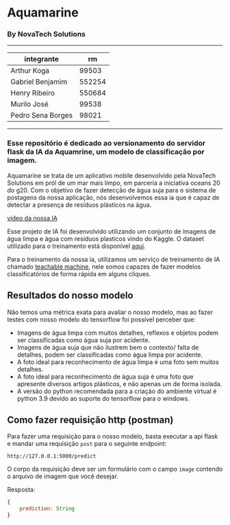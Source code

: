 # Aquamarine
### By NovaTech Solutions
---
| integrante        | rm     |
| ----------------- | ------ |
| Arthur Koga       | 99503  |
| Gabriel Benjamim  | 552254 |
| Henry Ribeiro     | 550684 |
| Murilo José       | 99538  |
| Pedro Sena Borges | 98021  |
---

### Esse repositório é dedicado ao versionamento do servidor flask da IA da Aquamrine, um modelo de classificação por imagem.

Aquamarine se trata de um aplicativo mobile desenvolvido pela NovaTech Solutions em pról de um mar mais limpo, em parceria a iniciativa oceans 20 do g20. Com o objetivo de fazer detecção de água suja para o sistema de postagens da nossa aplicação, nós desenvolvemos essa ia que é capaz de detectar a presença de resíduos plásticos na água.

[vídeo da nossa IA](https://youtu.be/kvu7dFbNXw0)

Esse projeto de IA foi desenvolvido utilizando um conjunto de imagens de água limpa e água com resíduos plasticos vindo do Kaggle. O dataset utilizado para o treinamento está disponível [aqui](https://www.kaggle.com/datasets/surajit651/souvikdataset).

Para o treinamento da nossa ia, utilizamos um serviço de treinamento de IA chamado [teachable machine](https://teachablemachine.withgoogle.com/), nele somos capazes de fazer modelos classificatórios de forma rápida em alguns cliques.

## Resultados do nosso modelo

Não temos uma métrica exata para avaliar o nosso modelo, mas ao fazer testes com nosso modelo do tensorflow foi possível perceber que: 

- Imagens de água limpa com muitos detalhes, reflexos e objetos podem ser classificadas como água suja por acidente.
- Imagens de água suja que não ilustrem bem o contexto/ falta de detalhes, podem ser classificadas como água limpa por acidente.
- A foto ideal para reconhecimento de água limpa é uma foto sem muitos detalhes.
- A foto ideal para reconhecimento de água suja é uma foto que apresente diversos artigos plásticos, e não apenas um de forma isolada.
- A versão do python recomendada para a criação do ambiente virtual é python 3.9 devido ao suporte do tensorflow para o windows.

## Como fazer requisição http (postman)

Para fazer uma requisição para o nosso modelo, basta executar a api flask e mandar uma requisição `post` para o seguinte endpoint:

```
http://127.0.0.1:5000/predict
```

O corpo da requisição deve ser um formulário com o campo `image` contendo o arquivo de imagem que você desejar.

Resposta:

``` js
{
    prediction: String
}
```

